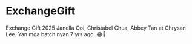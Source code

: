 # ExchangeGift
Exchange Gift 2025
Janella Ooi, Christabel Chua, Abbey Tan at Chrysan Lee. Yan mga batch nyan 7 yrs ago. 😂🤣